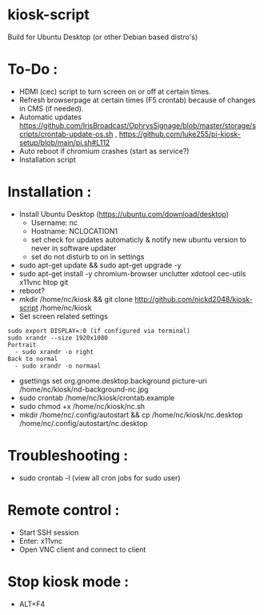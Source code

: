 # kiosk-script
Build for Ubuntu Desktop (or other Debian based distro's)

# To-Do :
- HDMI (cec) script to turn screen on or off at certain times.
- Refresh browserpage at certain times (F5 crontab) because of changes in CMS (if needed).
- Automatic updates https://github.com/IrisBroadcast/OphrysSignage/blob/master/storage/scripts/crontab-update-os.sh , https://github.com/luke255/pi-kiosk-setup/blob/main/pi.sh#L112
- Auto reboot if chromium crashes (start as service?)
- Installation script

# Installation :
- Install Ubuntu Desktop (https://ubuntu.com/download/desktop)
  - Username: nc
  - Hostname: NCLOCATION1
  - set check for updates automaticly & notify new ubuntu version to never in software updater
  - set do not disturb to on in settings
- sudo apt-get update && sudo apt-get upgrade -y
- sudo apt-get install -y chromium-browser unclutter xdotool cec-utils x11vnc htop git 
- reboot?
- mkdir /home/nc/kiosk && git clone http://github.com/nickd2048/kiosk-script /home/nc/kiosk
- Set screen related settings
```
sudo export DISPLAY=:0 (if configured via terminal)
sudo xrandr --size 1920x1080
Portrait
  - sudo xrandr -o right
Back to normal
  - sudo xrandr -o normaal
```
- gsettings set org.gnome.desktop.background picture-uri /home/nc/kiosk/nd-background-nc.jpg
- sudo crontab /home/nc/kiosk/crontab.example
- sudo chmod +x /home/nc/kiosk/nc.sh
- mkdir /home/nc/.config/autostart && cp /home/nc/kiosk/nc.desktop /home/nc/.config/autostart/nc.desktop

# Troubleshooting :
- sudo crontab -l (view all cron jobs for sudo user)

# Remote control :
- Start SSH session
- Enter: x11vnc
- Open VNC client and connect to client

# Stop kiosk mode :
- ALT+F4
